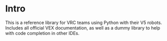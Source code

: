 # Intro
This is a reference library for VRC teams using Python with their V5 robots. Includes all official VEX documentation, as well as a dummy library to help with code completion in other IDEs.

